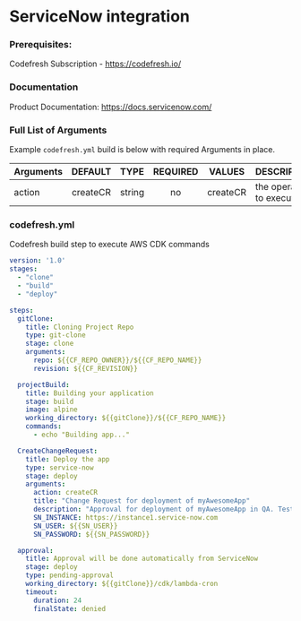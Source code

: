 # ServiceNow integration

### Prerequisites:

Codefresh Subscription - https://codefresh.io/

### Documentation

Product Documentation: https://docs.servicenow.com/

### Full List of Arguments

Example `codefresh.yml` build is below with required Arguments in place.

| Arguments | DEFAULT | TYPE | REQUIRED | VALUES | DESCRIPTION |
| :----------------------------| :----------: | :---------| :---: |----------|---------------------------------------------------------------------------------------------------------------------------------|
| action | createCR | string | no | createCR | the operation to execute |

### codefresh.yml

Codefresh build step to execute AWS CDK commands

```yaml
version: '1.0'
stages:
  - "clone"
  - "build"
  - "deploy"

steps:
  gitClone:
    title: Cloning Project Repo
    type: git-clone
    stage: clone
    arguments:
      repo: ${{CF_REPO_OWNER}}/${{CF_REPO_NAME}}
      revision: ${{CF_REVISION}}

  projectBuild:
    title: Building your application
    stage: build
    image: alpine
    working_directory: ${{gitClone}}/${{CF_REPO_NAME}}
    commands:
      - echo "Building app..."

  CreateChangeRequest:
    title: Deploy the app
    type: service-now
    stage: deploy
    arguments:
      action: createCR
      title: "Change Request for deployment of myAwesomeApp"
      description: "Approval for deployment of myAwesomeApp in QA. Test results indicate ${{TEST_SUCCESS_RATE}}%."
      SN_INSTANCE: https://instance1.service-now.com
      SN_USER: ${{SN_USER}}
      SN_PASSWORD: ${{SN_PASSWORD}}

  approval:
    title: Approval will be done automatically from ServiceNow
    stage: deploy
    type: pending-approval
    working_directory: ${{gitClone}}/cdk/lambda-cron
    timeout:
      duration: 24
      finalState: denied

```
